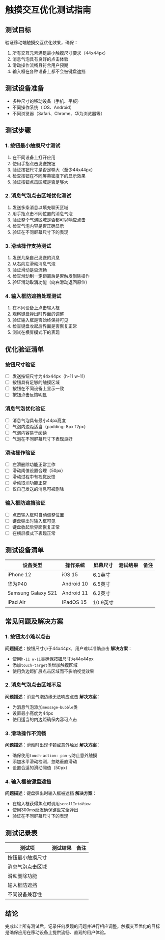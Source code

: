 # 触摸交互优化测试指南

## 测试目标
验证移动端触摸交互优化效果，确保：
1. 所有交互元素满足最小触摸尺寸要求（44x44px）
2. 消息气泡具有良好的点击体验
3. 滑动操作流畅且符合用户预期
4. 输入框在各种设备上都不会被键盘遮挡

## 测试设备准备
- 多种尺寸的移动设备（手机、平板）
- 不同操作系统（iOS、Android）
- 不同浏览器（Safari、Chrome、华为浏览器等）

## 测试步骤

### 1. 按钮最小触摸尺寸测试
1. 在不同设备上打开应用
2. 使用手指点击发送按钮
3. 验证按钮尺寸是否足够大（至少44x44px）
4. 检查按钮在不同屏幕密度下的显示效果
5. 验证按钮点击区域是否足够大

### 2. 消息气泡点击区域优化测试
1. 发送多条消息以填充聊天区域
2. 用手指点击不同位置的消息气泡
3. 验证整个气泡区域是否都可以响应点击
4. 检查气泡内容是否正确显示
5. 验证在不同屏幕尺寸下的表现

### 3. 滑动操作支持测试
1. 发送几条自己发送的消息
2. 从右向左滑动消息气泡
3. 验证滑动是否流畅
4. 检查滑动到一定距离后是否触发删除操作
5. 验证滑动取消功能（向右滑动返回原位）

### 4. 输入框防遮挡处理测试
1. 在不同设备上点击输入框
2. 观察键盘弹出时界面的调整
3. 验证输入框是否始终保持可见
4. 检查键盘收起后界面是否恢复正常
5. 测试在横屏模式下的表现

## 优化验证清单

### 按钮尺寸验证
- [ ] 发送按钮尺寸为44x44px（h-11 w-11）
- [ ] 按钮具有足够的触摸区域
- [ ] 按钮在不同设备上显示一致
- [ ] 按钮点击反馈明显

### 消息气泡优化验证
- [ ] 消息气泡具有最小44px高度
- [ ] 气泡内边距适当（padding: 8px 12px）
- [ ] 气泡内容易于阅读
- [ ] 气泡在不同屏幕尺寸下表现良好

### 滑动操作验证
- [ ] 左滑删除功能正常工作
- [ ] 滑动阈值设置合理（50px）
- [ ] 滑动过程中有视觉反馈
- [ ] 滑动取消功能正常
- [ ] 仅自己发送的消息可被删除

### 输入框防遮挡验证
- [ ] 点击输入框时自动调整位置
- [ ] 键盘弹出时输入框可见
- [ ] 键盘收起后界面恢复正常
- [ ] 在横屏模式下表现正常

## 测试设备清单

| 设备类型 | 操作系统 | 屏幕尺寸 | 测试结果 | 备注 |
|---------|---------|---------|---------|------|
| iPhone 12 | iOS 15 | 6.1英寸 |         |      |
| 华为P40 | Android 10 | 6.5英寸 |         |      |
| Samsung Galaxy S21 | Android 11 | 6.2英寸 |         |      |
| iPad Air | iPadOS 15 | 10.9英寸 |         |      |

## 常见问题及解决方案

### 1. 按钮太小难以点击
**问题描述**：按钮尺寸小于44x44px，用户难以准确点击
**解决方案**：
- 使用`h-11 w-11`类确保按钮尺寸为44x44px
- 添加`touch-target`类增加触摸区域
- 使用负边距扩展点击区域而不影响视觉效果

### 2. 消息气泡点击区域不足
**问题描述**：消息气泡边缘无法响应点击
**解决方案**：
- 为消息气泡添加`message-bubble`类
- 设置最小高度为44px
- 使用适当的内边距确保内容可点击

### 3. 滑动操作不流畅
**问题描述**：滑动时出现卡顿或意外触发
**解决方案**：
- 确保使用`touch-action: pan-y`防止意外触摸
- 添加水平滑动检测，忽略垂直滑动
- 设置合适的滑动阈值（50px）

### 4. 输入框被键盘遮挡
**问题描述**：键盘弹出时输入框被遮挡
**解决方案**：
- 在输入框获得焦点时调用`scrollIntoView`
- 使用300ms延迟确保键盘完全弹出
- 验证在不同屏幕尺寸下的表现

## 测试记录表

| 测试项 | 测试结果 | 备注 |
|--------|----------|------|
| 按钮最小触摸尺寸 |          |      |
| 消息气泡点击区域 |          |      |
| 滑动删除功能 |          |      |
| 输入框防遮挡 |          |      |
| 不同设备兼容性 |          |      |

## 结论
完成以上所有测试后，记录任何发现的问题并进行相应调整。触摸交互优化的目标是确保应用在移动设备上提供流畅、直观的用户体验。